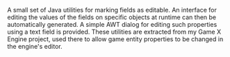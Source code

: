 A small set of Java utilities for marking fields as editable. An interface
for editing the values of the fields on specific objects at runtime can
then be automatically generated. A simple AWT dialog for editing such
properties using a text field is provided. These utilities are extracted
from my Game X Engine project, used there to allow game entity
properties to be changed in the engine's editor.
